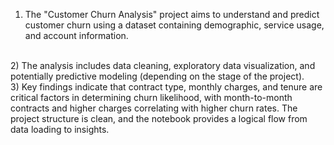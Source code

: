 1) The "Customer Churn Analysis" project aims to understand and predict customer churn using a dataset containing demographic, service usage, and account information. 
<br>
2) The analysis includes data cleaning, exploratory data visualization, and potentially predictive modeling (depending on the stage of the project).
<br>
3) Key findings indicate that contract type, monthly charges, and tenure are critical factors in determining churn likelihood, with month-to-month contracts and higher charges correlating with higher churn rates. The project structure is clean, and the notebook provides a logical flow from data loading to insights.
